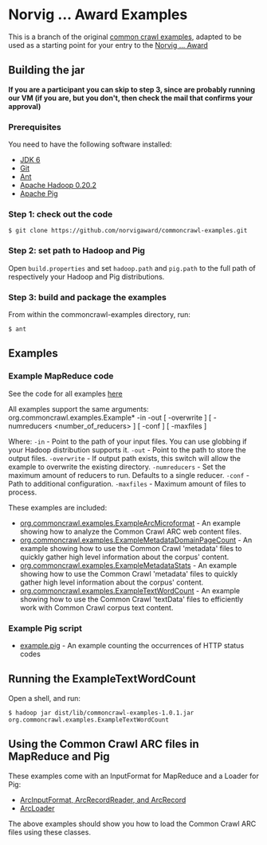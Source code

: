 Norvig ... Award Examples
=========================

This is a branch of the original [common crawl examples](https://github.com/commoncrawl/commoncrawl-examples),
adapted to be used as a starting point for your entry to the [Norvig ... Award](http://www.sara.nl)

Building the jar
----------------

**If you are a participant you can skip to step 3, since are probably running our VM (if you are, but you don't, then check the mail that confirms your approval)**

### Prerequisites

You need to have the following software installed:

* [JDK 6](http://www.oracle.com/technetwork/java/index.html)
* [Git](http://git-scm.com/)
* [Ant](http://ant.apache.org/)
* [Apache Hadoop 0.20.2](http://hadoop.apache.org/)
* [Apache Pig](http://pig.apache.org/)


### Step 1: check out the code

    $ git clone https://github.com/norvigaward/commoncrawl-examples.git


### Step 2: set path to Hadoop and Pig

Open `build.properties` and set `hadoop.path` and `pig.path` to the full path of respectively your Hadoop and Pig distributions.


### Step 3: build and package the examples

From within the commoncrawl-examples directory, run:

    $ ant


Examples
-----------------

### Example MapReduce code

See the code for all examples [here](https://github.com/norvigaward/commoncrawl-examples/tree/master/src/java/org/commoncrawl/examples)

All examples support the same arguments:
    org.commoncrawl.examples.Example*
                             -in <inputpath>
                             -out <outputpath>
                           [ -overwrite ]
                           [ -numreducers <number_of_reducers> ]
                           [ -conf <conffile> ]
                           [ -maxfiles <maxfiles> ]

Where:
`-in` - Point to the path of your input files. You can use globbing if your Hadoop distribution supports it.
`-out` - Point to the path to store the output files.
`-overwrite` - If output path exists, this switch will allow the example to overwrite the existing directory.
`-numreducers` - Set the maximum amount of reducers to run. Defaults to a single reducer.
`-conf` - Path to additional configuration.
`-maxfiles` - Maximum amount of files to process.

These examples are included:
* [org.commoncrawl.examples.ExampleArcMicroformat](https://github.com/norvigaward/commoncrawl-examples/blob/master/src/java/org/commoncrawl/examples/ExampleArcMicroformat.java) - An example showing how to analyze the Common Crawl ARC web content files.
* [org.commoncrawl.examples.ExampleMetadataDomainPageCount](https://github.com/norvigaward/commoncrawl-examples/blob/master/src/java/org/commoncrawl/examples/ExampleMetadataDomainPageCount.java) - An example showing how to use the Common Crawl 'metadata' files to quickly gather high level information about the corpus' content.
* [org.commoncrawl.examples.ExampleMetadataStats](https://github.com/norvigaward/commoncrawl-examples/blob/master/src/java/org/commoncrawl/examples/ExampleMetadataStats.java) - An example showing how to use the Common Crawl 'metadata' files to quickly gather high level information about the corpus' content.
* [org.commoncrawl.examples.ExampleTextWordCount](https://github.com/norvigaward/commoncrawl-examples/blob/master/src/java/org/commoncrawl/examples/ExampleTextWordCount.java) - An example showing how to use the Common Crawl 'textData' files to efficiently work with Common Crawl corpus text content.


### Example Pig script

* [example.pig](https://github.com/norvigaward/commoncrawl-examples/blob/master/example.pig) - An example counting the occurrences of HTTP status codes


Running the ExampleTextWordCount
--------------------------------

Open a shell, and run:

    $ hadoop jar dist/lib/commoncrawl-examples-1.0.1.jar org.commoncrawl.examples.ExampleTextWordCount 


Using the Common Crawl ARC files in MapReduce and Pig
-----------------------------------------------------

These examples come with an InputFormat for MapReduce and a Loader for Pig:

* [ArcInputFormat, ArcRecordReader, and ArcRecord](https://github.com/norvigaward/commoncrawl-examples/tree/master/src/java/org/commoncrawl/hadoop/mapred)
* [ArcLoader](https://github.com/norvigaward/commoncrawl-examples/blob/master/src/java/org/commoncrawl/pig/ArcLoader.java)

The above examples should show you how to load the Common Crawl ARC files using these classes.